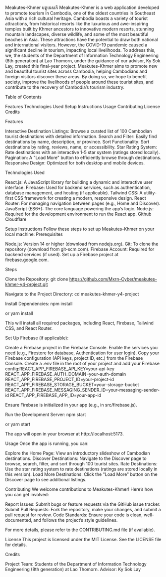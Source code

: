Meakutes-Khmer មគ្គុទេសក៍
Meakutes-Khmer is a web application developed to promote tourism in Cambodia, one of the oldest countries in Southeast Asia with a rich cultural heritage. Cambodia boasts a variety of tourist attractions, from historical resorts like the luxurious and awe-inspiring temples built by Khmer ancestors to innovative modern resorts, stunning mountain landscapes, diverse wildlife, and some of the most beautiful beaches in Asia. These attractions have the potential to draw both national and international visitors. However, the COVID-19 pandemic caused a significant decline in tourism, impacting local livelihoods.
To address this, we, the students of the Department of Information Technology Engineering (8th generation) at Lao Thomorn, under the guidance of our advisor, Ky Sok Lay, created this final-year project. Meakutes-Khmer aims to promote new and beautiful tourist sites across Cambodia, helping Cambodians and foreign visitors discover these areas. By doing so, we hope to benefit society, improve the livelihoods of people around these tourist sites, and contribute to the recovery of Cambodia’s tourism industry.

Table of Contents

Features
Technologies Used
Setup Instructions
Usage
Contributing
License
Credits


Features

Interactive Destination Listings: Browse a curated list of 100 Cambodian tourist destinations with detailed information.
Search and Filter: Easily find destinations by name, description, or province.
Sort Functionality: Sort destinations by rating, reviews, name, or accessibility.
Star Rating System: Rate destinations with an interactive 1-5 star system (ratings stored locally).
Pagination: A "Load More" button to efficiently browse through destinations.
Responsive Design: Optimized for both desktop and mobile devices.


Technologies Used

React.js: A JavaScript library for building a dynamic and interactive user interface.
Firebase: Used for backend services, such as authentication, database management, and hosting (if applicable).
Tailwind CSS: A utility-first CSS framework for creating a modern, responsive design.
React Router: For managing navigation between pages (e.g., Home and Discover).
JavaScript (ES6+): The core language powering the app’s logic.
Node.js: Required for the development environment to run the React app.
Github
Cloudflare


Setup Instructions
Follow these steps to set up Meakutes-Khmer on your local machine:
Prerequisites

Node.js: Version 14 or higher (download from nodejs.org).
Git: To clone the repository (download from git-scm.com).
Firebase Account: Required for backend services (if used). Set up a Firebase project at firebase.google.com.

Steps

Clone the Repository:
git clone https://github.com/Mxrn-Cyber/meakutes-khmer-y4-project.git


Navigate to the Project Directory:
cd meakutes-khmer-y4-project


Install Dependencies:
npm install

or
yarn install

This will install all required packages, including React, Firebase, Tailwind CSS, and React Router.

Set Up Firebase (if applicable):

Create a Firebase project in the Firebase Console.
Enable the services you need (e.g., Firestore for database, Authentication for user login).
Copy your Firebase configuration (API keys, project ID, etc.) from the Firebase Console.
Create a .env file in the root of your project and add your Firebase config:REACT_APP_FIREBASE_API_KEY=your-api-key
REACT_APP_FIREBASE_AUTH_DOMAIN=your-auth-domain
REACT_APP_FIREBASE_PROJECT_ID=your-project-id
REACT_APP_FIREBASE_STORAGE_BUCKET=your-storage-bucket
REACT_APP_FIREBASE_MESSAGING_SENDER_ID=your-messaging-sender-id
REACT_APP_FIREBASE_APP_ID=your-app-id


Ensure Firebase is initialized in your app (e.g., in src/firebase.js).


Run the Development Server:
npm start

or
yarn start

The app will open in your browser at http://localhost:5173.



Usage
Once the app is running, you can:

Explore the Home Page: View an introductory slideshow of Cambodian destinations.
Discover Destinations: Navigate to the Discover page to browse, search, filter, and sort through 100 tourist sites.
Rate Destinations: Use the star rating system to rate destinations (ratings are stored locally in this version).
Load More Destinations: Click the "Load More" button on the Discover page to see additional listings.


Contributing
We welcome contributions to Meakutes-Khmer! Here’s how you can get involved:

Report Issues: Submit bugs or feature requests via the GitHub issue tracker.
Submit Pull Requests: Fork the repository, make your changes, and submit a pull request for review.
Code Standards: Ensure your code is clean, well-documented, and follows the project’s style guidelines.

For more details, please refer to the CONTRIBUTING.md file (if available).

License
This project is licensed under the MIT License. See the LICENSE file for details.

Credits

Project Team: Students of the Department of Information Technology Engineering (8th generation) at Lao Thomorn.
Advisor: Ky Sok Lay


